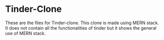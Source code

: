 # Tinder-Clone
 These are the files for Tinder-clone. This clone is made using MERN stack. It does not contain all the functionalities of tinder but it shows the general use of MERN stack.
